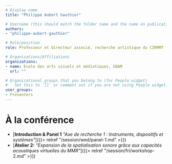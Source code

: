 ```yaml
---
# Display name
title: "Philippe Aubert Gauthier"

# Username (this should match the folder name and the name on publications)
authors:
- "philippe-aubert-gauthier"

# Role/position
role: Professeur et directeur associé, recherche artistique du CIRMMT

# Organizations/Affiliations
organizations: 
- name: Ecole des arts visuels et médiatiques, UQAM
  url: ""

# Organizational groups that you belong to (for People widget)
#   Set this to `[]` or comment out if you are not using People widget.
user_groups:
- Presenters
---
```

<!-- 
# À propos

Elit exercitation eu occaecat velit ad. 
-->

# À la conférence

- [**Introduction & Panel 1** *"Axe de recherche 1 : Instruments, dispositifs et systèmes"*]({{< relref "/session/wed/panel-1.md" >}})
- [**Atelier 2:** *"Expansion de la spatialisation sonore grâce aux capacités acoustiques virtuelles du MMR"*]({{< relref "/session/fri/workshop-2.md" >}})